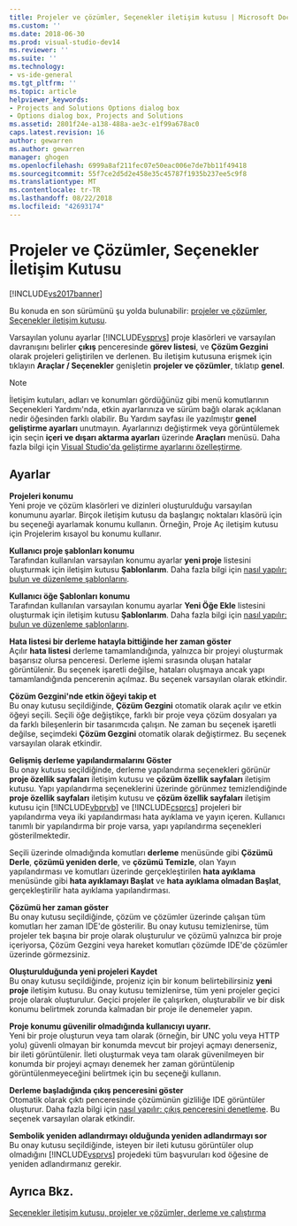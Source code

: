 ```yaml
---
title: Projeler ve çözümler, Seçenekler iletişim kutusu | Microsoft Docs
ms.custom: ''
ms.date: 2018-06-30
ms.prod: visual-studio-dev14
ms.reviewer: ''
ms.suite: ''
ms.technology:
- vs-ide-general
ms.tgt_pltfrm: ''
ms.topic: article
helpviewer_keywords:
- Projects and Solutions Options dialog box
- Options dialog box, Projects and Solutions
ms.assetid: 2801f24e-a138-488a-ae3c-e1f99a678ac0
caps.latest.revision: 16
author: gewarren
ms.author: gewarren
manager: ghogen
ms.openlocfilehash: 6999a8af211fec07e50eac006e7de7bb11f49418
ms.sourcegitcommit: 55f7ce2d5d2e458e35c45787f1935b237ee5c9f8
ms.translationtype: MT
ms.contentlocale: tr-TR
ms.lasthandoff: 08/22/2018
ms.locfileid: "42693174"
---
```

# <a name="projects-and-solutions-options-dialog-box"></a>Projeler ve Çözümler, Seçenekler İletişim Kutusu
[!INCLUDE[vs2017banner](../../includes/vs2017banner.md)]

Bu konuda en son sürümünü şu yolda bulunabilir: [projeler ve çözümler, Seçenekler iletişim kutusu](https://docs.microsoft.com/visualstudio/ide/reference/projects-and-solutions-options-dialog-box).  
  
  
Varsayılan yolunu ayarlar [!INCLUDE[vsprvs](../../includes/vsprvs-md.md)] proje klasörleri ve varsayılan davranışını belirler **çıkış** penceresinde **görev listesi**, ve **Çözüm Gezgini** olarak projeleri geliştirilen ve derlenen. Bu iletişim kutusuna erişmek için tıklayın **Araçlar / Seçenekler** genişletin **projeler ve çözümler**, tıklatıp **genel**.  
  
> [!NOTE]
>  İletişim kutuları, adları ve konumları gördüğünüz gibi menü komutlarının Seçenekleri Yardımı'nda, etkin ayarlarınıza ve sürüm bağlı olarak açıklanan nedir öğesinden farklı olabilir. Bu Yardım sayfası ile yazılmıştır **genel geliştirme ayarları** unutmayın. Ayarlarınızı değiştirmek veya görüntülemek için seçin **içeri ve dışarı aktarma ayarları** üzerinde **Araçları** menüsü. Daha fazla bilgi için [Visual Studio'da geliştirme ayarlarını özelleştirme](http://msdn.microsoft.com/en-us/22c4debb-4e31-47a8-8f19-16f328d7dcd3).  
  
## <a name="settings"></a>Ayarlar  
 **Projeleri konumu**  
 Yeni proje ve çözüm klasörleri ve dizinleri oluşturulduğu varsayılan konumunu ayarlar. Birçok iletişim kutusu da başlangıç noktaları klasörü için bu seçeneği ayarlamak konumu kullanın. Örneğin, Proje Aç iletişim kutusu için Projelerim kısayol bu konumu kullanır.  
  
 **Kullanıcı proje şablonları konumu**  
 Tarafından kullanılan varsayılan konumu ayarlar **yeni proje** listesini oluşturmak için iletişim kutusu **Şablonlarım**. Daha fazla bilgi için [nasıl yapılır: bulun ve düzenleme şablonlarını](../../ide/how-to-locate-and-organize-project-and-item-templates.md).  
  
 **Kullanıcı öğe Şablonları konumu**  
 Tarafından kullanılan varsayılan konumu ayarlar **Yeni Öğe Ekle** listesini oluşturmak için iletişim kutusu **Şablonlarım**. Daha fazla bilgi için [nasıl yapılır: bulun ve düzenleme şablonlarını](../../ide/how-to-locate-and-organize-project-and-item-templates.md).  
  
 **Hata listesi bir derleme hatayla bittiğinde her zaman göster**  
 Açılır **hata listesi** derleme tamamlandığında, yalnızca bir projeyi oluşturmak başarısız olursa penceresi. Derleme işlemi sırasında oluşan hatalar görüntülenir. Bu seçenek işaretli değilse, hataları oluşmaya ancak yapı tamamlandığında pencerenin açılmaz. Bu seçenek varsayılan olarak etkindir.  
  
 **Çözüm Gezgini'nde etkin öğeyi takip et**  
 Bu onay kutusu seçildiğinde, **Çözüm Gezgini** otomatik olarak açılır ve etkin öğeyi seçili. Seçili öğe değiştikçe, farklı bir proje veya çözüm dosyaları ya da farklı bileşenlerin bir tasarımcıda çalışın. Ne zaman bu seçenek işaretli değilse, seçimdeki **Çözüm Gezgini** otomatik olarak değiştirmez. Bu seçenek varsayılan olarak etkindir.  
  
 **Gelişmiş derleme yapılandırmalarını Göster**  
 Bu onay kutusu seçildiğinde, derleme yapılandırma seçenekleri görünür **proje özellik sayfaları** iletişim kutusu ve **çözüm özellik sayfaları** iletişim kutusu. Yapı yapılandırma seçeneklerini üzerinde görünmez temizlendiğinde **proje özellik sayfaları** iletişim kutusu ve **çözüm özellik sayfaları** iletişim kutusu için [!INCLUDE[vbprvb](../../includes/vbprvb-md.md)] ve [!INCLUDE[csprcs](../../includes/csprcs-md.md)] projeleri bir yapılandırma veya iki yapılandırması hata ayıklama ve yayın içeren. Kullanıcı tanımlı bir yapılandırma bir proje varsa, yapı yapılandırma seçenekleri gösterilmektedir.  
  
 Seçili üzerinde olmadığında komutları **derleme** menüsünde gibi **Çözümü Derle**, **çözümü yeniden derle**, ve **çözümü Temizle**, olan Yayın yapılandırması ve komutları üzerinde gerçekleştirilen **hata ayıklama** menüsünde gibi **hata ayıklamayı Başlat** ve **hata ayıklama olmadan Başlat**, gerçekleştirilir hata ayıklama yapılandırması.  
  
 **Çözümü her zaman göster**  
 Bu onay kutusu seçildiğinde, çözüm ve çözümler üzerinde çalışan tüm komutları her zaman IDE'de gösterilir. Bu onay kutusu temizlenirse, tüm projeler tek başına bir proje olarak oluşturulur ve çözümü yalnızca bir proje içeriyorsa, Çözüm Gezgini veya hareket komutları çözümde IDE'de çözümler üzerinde görmezsiniz.  
  
 **Oluşturulduğunda yeni projeleri Kaydet**  
 Bu onay kutusu seçildiğinde, projeniz için bir konum belirtebilirsiniz **yeni proje** iletişim kutusu. Bu onay kutusu temizlenirse, tüm yeni projeler geçici proje olarak oluşturulur. Geçici projeler ile çalışırken, oluşturabilir ve bir disk konumu belirtmek zorunda kalmadan bir proje ile denemeler yapın.  
  
 **Proje konumu güvenilir olmadığında kullanıcıyı uyarır.**  
 Yeni bir proje oluşturun veya tam olarak (örneğin, bir UNC yolu veya HTTP yolu) güvenli olmayan bir konumda mevcut bir projeyi açmayı denerseniz, bir ileti görüntülenir. İleti oluşturmak veya tam olarak güvenilmeyen bir konumda bir projeyi açmayı denemek her zaman görüntülenip görüntülenmeyeceğini belirtmek için bu seçeneği kullanın.  
  
 **Derleme başladığında çıkış penceresini göster**  
 Otomatik olarak çıktı penceresinde çözümünün gizliliğe IDE görüntüler oluşturur. Daha fazla bilgi için [nasıl yapılır: çıkış penceresini denetleme](http://msdn.microsoft.com/library/91aebd15-8854-4a7a-9f7d-57376fb4e858). Bu seçenek varsayılan olarak etkindir.  
  
 **Sembolik yeniden adlandırmayı olduğunda yeniden adlandırmayı sor**  
 Bu onay kutusu seçildiğinde, isteyen bir ileti kutusu görüntüler olup olmadığını [!INCLUDE[vsprvs](../../includes/vsprvs-md.md)] projedeki tüm başvuruları kod öğesine de yeniden adlandırmanız gerekir.  
  
## <a name="see-also"></a>Ayrıca Bkz.  
 [Seçenekler iletişim kutusu, projeler ve çözümler, derleme ve çalıştırma](../../ide/reference/options-dialog-box-projects-and-solutions-build-and-run.md)



